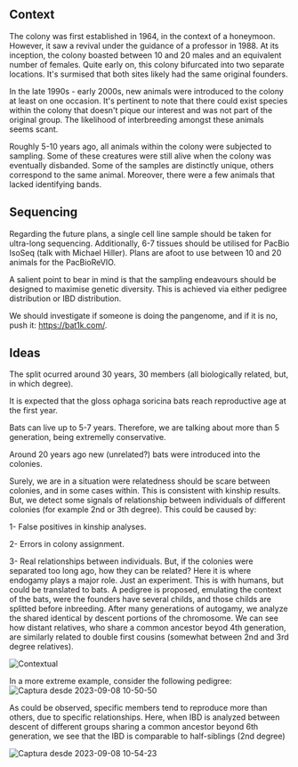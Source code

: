 ## Context
The colony was first established in 1964, in the context of a honeymoon. However, it saw a revival under the guidance of a professor in 1988. At its inception, the colony boasted between 10 and 20 males and an equivalent number of females. Quite early on, this colony bifurcated into two separate locations. It's surmised that both sites likely had the same original founders.

In the late 1990s - early 2000s, new animals were introduced to the colony at least on one occasion. It's pertinent to note that there could exist species within the colony that doesn't pique our interest and was not part of the original group. The likelihood of interbreeding amongst these animals seems scant.

Roughly 5-10 years ago, all animals within the colony were subjected to sampling. Some of these creatures were still alive when the colony was eventually disbanded. Some of the samples are distinctly unique, others correspond to the same animal. Moreover, there were a few animals that lacked identifying bands.

## Sequencing
Regarding the future plans, a single cell line sample should be taken for ultra-long sequencing. Additionally, 6-7 tissues should be utilised for PacBio IsoSeq (talk with Michael Hiller). Plans are afoot to use between 10 and 20 animals for the PacBioReVIO.

A salient point to bear in mind is that the sampling endeavours should be designed to maximise genetic diversity. This is achieved via either pedigree distribution or IBD distribution.

We should investigate if someone is doing the pangenome, and if it is no, push it: https://bat1k.com/.

## Ideas
The split ocurred around 30 years, 30 members (all biologically related, but, in which degree). 

It is expected that the gloss
ophaga soricina bats reach reproductive age at the first year. 

Bats can live up to 5-7 years. Therefore, we are talking about more than 5 generation, being extremelly conservative.

Around 20 years ago new (unrelated?) bats were introduced into the colonies.

Surely, we are in a situation were relatedness should be scare between colonies, and in some cases within. This is consistent with kinship results. But, we detect some signals of relationship between individuals of different colonies (for example 2nd or 3th degree). This could be caused by:

1- False positives in kinship analyses.

2- Errors in colony assignment.

3- Real relationships between individuals. But, if the colonies were separated too long ago, how they can be related? Here it is where endogamy plays a major role. Just an experiment. This is with humans, but could be translated to bats. 
A pedigree is proposed, emulating the context of the bats, were the founders have several childs, and those childs are splitted before inbreeding. After many generations of autogamy, we analyze the shared identical by descent portions of the chromosome.
We can see how distant relatives, who share a common ancestor beyod 4th generation, are similarly related to double first cousins (somewhat between 2nd and 3rd degree relatives).

![Contextual](https://github.com/MarsicoFL/batPed/assets/55600771/fb7427ff-28f6-4cec-bb54-8691d5bc63b7)


In a more extreme example, consider the following pedigree:
![Captura desde 2023-09-08 10-50-50](https://github.com/MarsicoFL/batPed/assets/55600771/4027ef0d-3a8c-420a-97b4-f749ecaaac8f)

As could be observed, specific members tend to reproduce more than others, due to specific relationships. Here, when IBD is analyzed between descent of different groups sharing a common ancestor beyond 6th generation, we see that the IBD is comparable to half-siblings (2nd degree)

![Captura desde 2023-09-08 10-54-23](https://github.com/MarsicoFL/batPed/assets/55600771/b0fb27cd-c435-463c-bed5-179733d03728)



